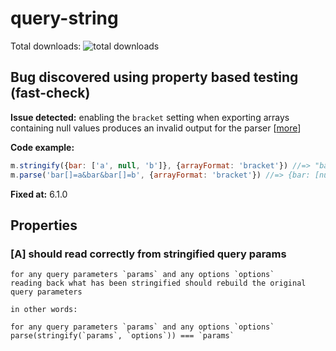 # query-string

Total downloads: ![total downloads](https://img.shields.io/npm/dt/query-string.svg)

## Bug discovered using property based testing (fast-check)

**Issue detected:** enabling the `bracket` setting when exporting arrays containing null values produces an invalid output for the parser \[[more](https://github.com/sindresorhus/query-string/pull/138)\]

**Code example:**
```js
m.stringify({bar: ['a', null, 'b']}, {arrayFormat: 'bracket'}) //=> "bar[]=a&bar&bar[]=b"
m.parse('bar[]=a&bar&bar[]=b', {arrayFormat: 'bracket'}) //=> {bar: [null, 'b']}
```

**Fixed at:** 6.1.0

## Properties

### [A] should read correctly from stringified query params

    for any query parameters `params` and any options `options`
    reading back what has been stringified should rebuild the original query parameters

    in other words:

    for any query parameters `params` and any options `options`
    parse(stringify(`params`, `options`)) === `params`
